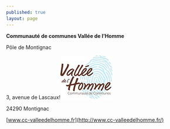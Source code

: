 ```yaml
---
published: true
layout: page
---
```


**Communauté de communes Vallée de l’Homme**

Pôle de Montignac

3, avenue de Lascaux!![9_PORTRAIT_logo2.jpg](/data/images/9/portrait/9_PORTRAIT_logo2.jpg)

24290 Montignac

[www.cc-valleedelhomme.fr](http://www.cc-valleedelhomme.fr/)

